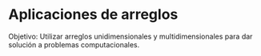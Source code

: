 # Aplicaciones de arreglos
Objetivo: Utilizar arreglos unidimensionales y multidimensionales para dar solución a problemas computacionales.
